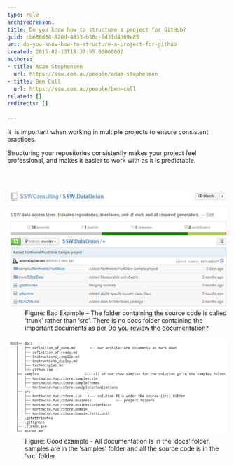 ```yaml
---
type: rule
archivedreason: 
title: Do you know how to structure a project for GitHub?
guid: cb686d68-820d-4833-b30c-fd3fd4d69e85
uri: do-you-know-how-to-structure-a-project-for-github
created: 2015-02-13T18:37:55.0000000Z
authors:
- title: Adam Stephensen
  url: https://ssw.com.au/people/adam-stephensen
- title: Ben Cull
  url: https://ssw.com.au/people/ben-cull
related: []
redirects: []

---
```



<p class="p1">It  is important when working in multiple projects to ensure consistent practices. <br></p><p class="p1">Structuring your repositories consistently makes your project feel professional, and makes it easier to work with as it is predictable.</p>
<br><excerpt class='endintro'></excerpt><br>
<dl class="badImage"><dt> 
      <img src="structure-github-bad.jpg" alt="" /> 
   </dt><dd>Figure: Bad Example – T​he folder containing the source code is called ‘trunk’ rather than ‘src’. There is no docs folder containing the important documents as per 
      <a href=/do-you-review-the-documentation>Do you review the documentation?</a></dd></dl><dl class="goodImage"><dt> 
      <img src="structure-github-good.jpg" alt="" style="width:560px;" /> 
   </dt><dd>Figure: Good example - All documentation Is in the ‘docs’ folder, samples are in the ‘samples’ folder and all the source code is in the ‘src’ folder </dd></dl>


